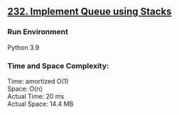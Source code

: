 ## [232. Implement Queue using Stacks](https://leetcode.com/problems/implement-queue-using-stacks/)

### Run Environment
Python 3.9

### Time and Space Complexity:
Time: amortized O(1)  
Space: O(n)  
Actual Time: 20 ms  
Actual Space: 14.4 MB
